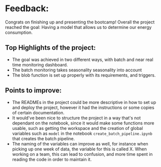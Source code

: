 # Feedback:

Congrats on finishing up and presenting the bootcamp!
Overall the project reached the goal: Having a model that allows us to determine our energy consumption. 

## Top Highlights of the project:

- The goal was achieved in two different ways, with batch and near real time monitoring dashboard.
- The batch monitoring takes seasonality seasonality into account
- The blob function is set up properly with its requirements, and triggers.

## Points to improve:

- The READMEs in the project could be more descriptive in how to set up and deploy the project, however it had the instructions or some copies of certain documentation.
- It would've been nice to structure the project in a way that's not dependant on the notebook, since it would make some functions more usable, such as getting the workspace and the creation of global variables such as `model` in the notebook `create_batch_pipeline.ipynb` that creates the batch pipeline.
- The naming of the variables can improve as well, for instance when picking up one week of data, the variable for this is called X. When working on a team, this can lead to confusion, and more time spent in reading the code in order to maintain it.